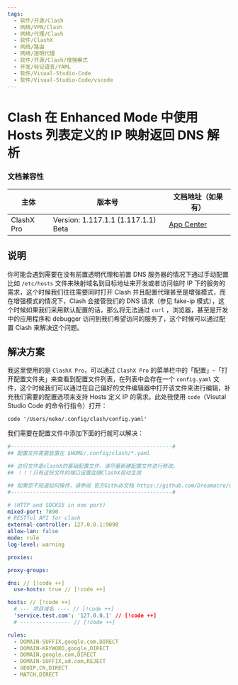 ```yaml
---
tags:
  - 软件/开源/Clash
  - 网络/VPN/Clash
  - 网络/代理/Clash
  - 软件/ClashX
  - 网络/路由
  - 网络/透明代理
  - 软件/开源/Clash/增强模式
  - 开发/标记语言/YAML
  - 软件/Visual-Studio-Code
  - 软件/Visual-Studio-Code/vscode
---
```

# Clash 在 Enhanced Mode 中使用 Hosts 列表定义的 IP 映射返回 DNS 解析

### 文档兼容性

| 主体 | 版本号 | 文档地址（如果有） |
| -- | -- | -- |
| ClashX Pro | Version: 1.117.1.1 (1.117.1.1) Beta | [App Center](https://install.appcenter.ms/users/clashx/apps/clashx-pro/distribution_groups/public) |

## 说明

你可能会遇到需要在没有前置透明代理和前置 DNS 服务器的情况下通过手动配置比如 `/etc/hosts` 文件来映射域名到目标地址来开发或者访问临时 IP 下的服务的需求，这个时候我们往往需要同时打开 Clash 并且配置代理甚至是增强模式，而在增强模式的情况下，Clash 会接管我们的 DNS 请求（参见 fake-ip 模式），这个时候如果我们采用默认配置的话，那么将无法通过 `curl` ，浏览器，甚至是开发中的应用程序和 debugger 访问到我们希望访问的服务了，这个时候可以通过配置 Clash 来解决这个问题。

## 解决方案

我这里使用的是 `ClashX Pro`，可以通过 `ClashX Pro` 的菜单栏中的「配置」-「打开配置文件夹」来查看到配置文件列表，在列表中会存在一个 `config.yaml` 文件，这个时候我们可以通过在自己偏好的文件编辑器中打开该文件来进行编辑，补充我们需要的配置选项来支持 Hosts 定义 IP 的需求。此处我使用 `code`（Visutal Studio Code 的命令行指令）打开：

```shell
code '/Users/neko/.config/clash/config.yaml'
```

我们需要在配置文件中添加下面的行就可以解决：

```yaml
#---------------------------------------------------#
## 配置文件需要放置在 $HOME/.config/clash/*.yaml

## 这份文件是clashX的基础配置文件，请尽量新建配置文件进行修改。
## ！！！只有这份文件的端口设置会随ClashX启动生效

## 如果您不知道如何操作，请参阅 官方Github文档 https://github.com/Dreamacro/clash/blob/dev/README.md
#---------------------------------------------------#

# (HTTP and SOCKS5 in one port)
mixed-port: 7890
# RESTful API for clash
external-controller: 127.0.0.1:9090
allow-lan: false
mode: rule
log-level: warning

proxies:

proxy-groups:

dns: // [!code ++]
  use-hosts: true // [!code ++]

hosts: // [!code ++]
  # --- 项目域名 ---- // [!code ++]
  'service.test.com': '127.0.0.1' // [!code ++]
  # ---------------- // [!code ++]

rules:
  - DOMAIN-SUFFIX,google.com,DIRECT
  - DOMAIN-KEYWORD,google,DIRECT
  - DOMAIN,google.com,DIRECT
  - DOMAIN-SUFFIX,ad.com,REJECT
  - GEOIP,CN,DIRECT
  - MATCH,DIRECT
```
